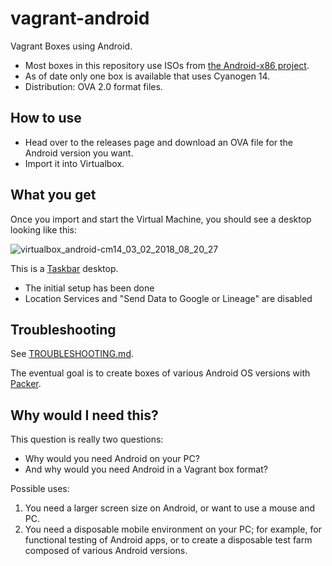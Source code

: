 # vagrant-android

Vagrant Boxes using Android. 

* Most boxes in this repository use ISOs from [the Android-x86 project](http://www.android-x86.org).
* As of date only one box is available that uses Cyanogen 14.
* Distribution: OVA 2.0 format files.


## How to use

* Head over to the releases page and download an OVA file for the Android version you want.
* Import it into Virtualbox.

## What you get

Once you import and start the Virtual Machine, you should see a desktop looking like this:

![virtualbox_android-cm14_03_02_2018_08_20_27](https://user-images.githubusercontent.com/13379978/35762346-21e87046-08bb-11e8-8b67-d029f244f072.png)

This is a [Taskbar](https://play.google.com/store/apps/details?id=com.farmerbb.taskbar) desktop.

* The initial setup has been done
* Location Services and "Send Data to Google or Lineage" are disabled

## Troubleshooting

See [TROUBLESHOOTING.md](TROUBLESHOOTING.md).


The eventual goal is to create boxes of various Android OS versions with [Packer](https://www.packer.io/docs/builders/virtualbox-ovf.html).

## Why would I need this?

This question is really two questions:

* Why would you need Android on your PC? 
* And why would you need Android in a Vagrant box format?

Possible uses:

1. You need a larger screen size on Android, or want to use a mouse and PC.
1. You need a disposable mobile environment on your PC; for example, for functional testing of Android apps, or to create a disposable test farm composed of various Android versions.

